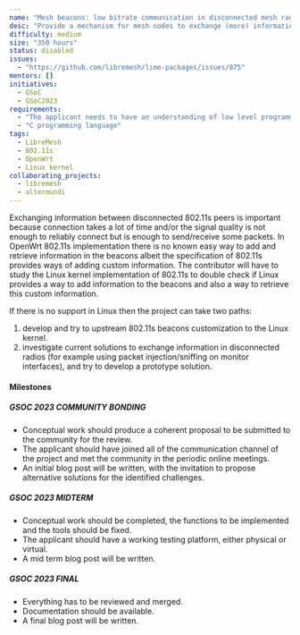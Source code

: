 ```yaml
---
name: "Mesh beacons: low bitrate communication in disconnected mesh radios"
desc: "Provide a mechanism for mesh nodes to exchange (more) information with their peers without the need to be associated (scanning only). This has many useful use cases, from knowing the name of the node before connecting, to aiding antenna alignment with low quality signal, etc."
difficulty: medium
size: "350 hours"
status: disabled
issues:
  - "https://github.com/libremesh/lime-packages/issues/875"
mentors: []
initiatives:
  - GSoC
  - GSoC2023
requirements:
  - "The applicant needs to have an understanding of low level programming."
  - "C programming language"
tags:
  - LibreMesh
  - 802.11s
  - OpenWrt
  - Linux kernel
collaborating_projects:
  - libremesh
  - altermundi
---
```


Exchanging information between disconnected 802.11s peers is important because connection takes a lot of time and/or the signal quality is not enough to reliably connect but is enough to send/receive some packets.
In OpenWrt 802.11s implementation there is no known easy way to add and retrieve information in the beacons albeit the specification of 802.11s provides ways of adding custom information.
The contributor will have to study the Linux kernel implementation of 802.11s to double check if Linux provides a way to add information to the beacons and also a way to retrieve this custom information.

If there is no support in Linux then the project can take two paths:

1. develop and try to upstream 802.11s beacons customization to the Linux kernel.
2. investigate current solutions to exchange information in disconnected radios (for example using packet injection/sniffing on monitor interfaces), and try to develop a prototype solution.


#### Milestones

##### GSOC 2023 COMMUNITY BONDING

* Conceptual work should produce a coherent proposal to be submitted to the community for the review.
* The applicant should have joined all of the communication channel of the project and met the community in the periodic online meetings.
* An initial blog post will be written, with the invitation to propose alternative solutions for the identified challenges.

##### GSOC 2023 MIDTERM

* Conceptual work should be completed, the functions to be implemented and the tools should be fixed.
* The applicant should have a working testing platform, either physical or virtual.
* A mid term blog post will be written.

##### GSOC 2023 FINAL

* Everything has to be reviewed and merged.
* Documentation should be available.
* A final blog post will be written.
